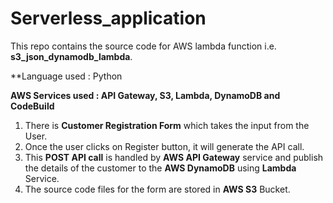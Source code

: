 # Serverless_application
This repo contains the source code for AWS lambda function i.e. **s3_json_dynamodb_lambda**.

**Language used : Python

**AWS Services used : API Gateway, S3, Lambda, DynamoDB and CodeBuild**

1. There is **Customer Registration Form** which takes the input from the User.
2. Once the user clicks on Register button, it will generate the API call.
3. This **POST API call** is handled by **AWS API Gateway** service and publish the details of the customer to the **AWS DynamoDB** using **Lambda** Service.
4. The source code files for the form are stored in **AWS S3** Bucket.
